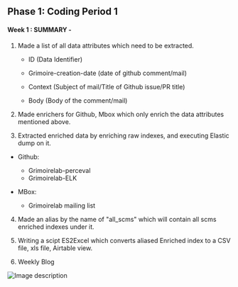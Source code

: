 ## Phase 1: Coding Period 1 

#### Week 1 : SUMMARY -

1. Made a list of all data attributes which need to be extracted. 

	* ID (Data Identifier)

	* Grimoire-creation-date (date of github comment/mail)

	* Context (Subject of mail/Title of Github issue/PR title)

	* Body (Body of the comment/mail)

2. Made enrichers for Github, Mbox which only enrich the data attributes mentioned above. 

3. Extracted enriched data by enriching raw indexes, and executing Elastic dump on it.

* Github:
	* Grimoirelab-perceval
	* Grimoirelab-ELK

* MBox:
	* Grimoirelab mailing list

4. Made an alias by the name of "all_scms" which will contain all scms enriched indexes under it.

5. Writing a scipt ES2Excel which converts aliased Enriched index to a CSV file, xls file, Airtable view.

6. Weekly Blog

![Image description](https://github.com/ria18405/GSoC/blob/master/assets/data_extraction.png)